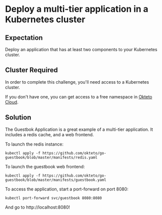 # Deploy a multi-tier application in a Kubernetes cluster

## Expectation

Deploy an application that has at least two components to your Kubernetes cluster.

## Cluster Required

In order to complete this challenge, you'll need access to a Kubernetes cluster. 

If you don't have one, you can get access to a free namespace in [Okteto Cloud](https://cloud.okteto.com).

## Solution

The Guestbok Application is a great example of a multi-tier application. It includes a redis cache, and a web frontend. 

To launch the redis instance:

```
kubectl apply -f https://github.com/okteto/go-guestbook/blob/master/manifests/redis.yaml
```

To launch the guestbook web frontend:

```
kubectl apply -f https://github.com/okteto/go-guestbook/blob/master/manifests/guestbook.yaml
```

To access the application, start a port-forward on port 8080:

```
kubectl port-forward svc/guestbook 8080:8080
```

And go to http://localhost:8080!